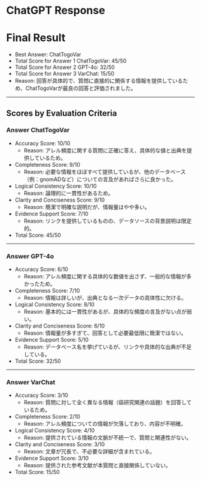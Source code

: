 # ChatGPT Response

# Final Result

- Best Answer: ChatTogoVar
- Total Score for Answer 1 ChatTogoVar: 45/50
- Total Score for Answer 2 GPT-4o: 32/50
- Total Score for Answer 3 VarChat: 15/50
- Reason: 回答が具体的で、質問に直接的に関係する情報を提供しているため、ChatTogoVarが最良の回答と評価されました。

---

## Scores by Evaluation Criteria

### Answer ChatTogoVar
- Accuracy Score: 10/10
  - Reason: アレル頻度に関する質問に正確に答え、具体的な値と出典を提供しているため。
- Completeness Score: 9/10
  - Reason: 必要な情報をほぼすべて提供しているが、他のデータベース（例：gnomADなど）についての言及があればさらに良かった。
- Logical Consistency Score: 10/10
  - Reason: 論理的に一貫性があるため。
- Clarity and Conciseness Score: 9/10
  - Reason: 簡潔で明確な説明だが、情報量はやや多い。
- Evidence Support Score: 7/10
  - Reason: リンクを提供しているものの、データソースの背景説明は限定的。
- Total Score: 45/50

---

### Answer GPT-4o
- Accuracy Score: 6/10
  - Reason: アレル頻度に関する具体的な数値を出さず、一般的な情報が多かったため。
- Completeness Score: 7/10
  - Reason: 情報は詳しいが、出典となる一次データの具体性に欠ける。
- Logical Consistency Score: 8/10
  - Reason: 基本的には一貫性があるが、具体的な頻度の言及がない点が弱い。
- Clarity and Conciseness Score: 6/10
  - Reason: 情報量が多すぎて、回答として必要最低限に簡潔ではない。
- Evidence Support Score: 5/10
  - Reason: データベース名を挙げているが、リンクや具体的な出典が不足している。
- Total Score: 32/50

---

### Answer VarChat
- Accuracy Score: 3/10
  - Reason: 質問に対して全く異なる情報（癌研究関連の話題）を回答しているため。
- Completeness Score: 2/10
  - Reason: アレル頻度についての情報が欠落しており、内容が不明確。
- Logical Consistency Score: 4/10
  - Reason: 提供されている情報の文脈が不統一で、質問と関連性がない。
- Clarity and Conciseness Score: 3/10
  - Reason: 文章が冗長で、不必要な詳細が含まれている。
- Evidence Support Score: 3/10
  - Reason: 提供された参考文献が本質問と直接関係していない。
- Total Score: 15/50